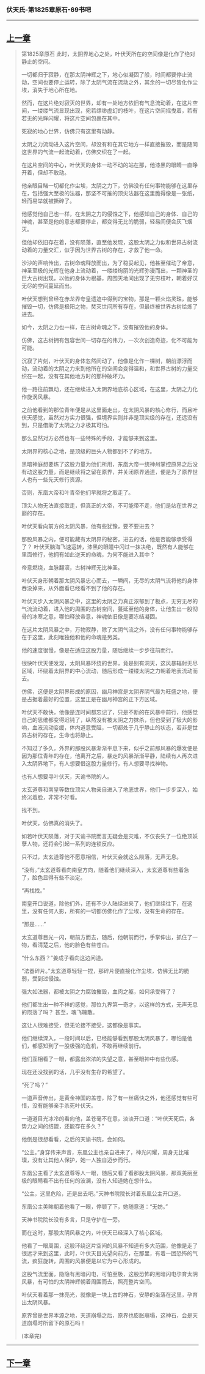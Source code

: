 ### 伏天氏-第1825章原石-69书吧

--------
[上一章](./1fbec876c1fe6332692cd76ae9f81a22.md)
--------


>
>
>
>第1825章原石
>此时，太阴界地心之处，叶伏天所在的空间像是化作了绝对静止的空间。
>
>一切都归于寂静，在那太阴神辉之下，地心似凝固了般，时间都要停止流动，空间也要停止运转，除了太阴气流在流动之外，其余的一切尽皆化作尘埃，消失于地心所在地。
>
>然而，在这片绝对寂灭的世界，却有一处地方依旧有气息流动着，在这片空间，一缕缕气流显现出现，宛若缥缈虚幻的枝叶，在这片空间摇曳着，若有若无的光辉闪耀，将这片空间包裹在其中。
>
>死寂的地心世界，仿佛只有这里有动静。
>
>太阴之力流动进入这片空间，却没有和在其它地方一样直接摧毁，而是随同这世界的气流一起流动着，仿佛交织在了一起。
>
>在这片空间的中心，叶伏天的身体一动不动的站在那，他漆黑的眼睛一直睁开着，但却不敢动。
>
>他亲眼目睹一切都化作尘埃，太阴之力下，仿佛没有任何事物能够在这里存在，包括强大至极的法器，那坚不可摧的顶尖法器在这里脆得像是一张纸，轻而易举就被撕碎了。
>
>他感觉他自己也一样，在太阴之力的侵蚀之下，他感知自己的身体、自己的神魂，甚至是他的意志都要停止，都变得无比的脆弱，轻易间便会灰飞烟灭。
>
>但他却依旧存在着，没有陨落，直至他发现，这股太阴之力似和世界古树流动着的力量交汇，似乎因为世界古树的存在，才救了他一命。
>
>沙沙的声响传出，古树命魂释放而出，为了稳妥起见，他甚至催动了帝意，神圣至极的光辉在他身上流动着，一缕缕绚丽的光辉弥漫而出，一颗神圣的巨大古树出现，以他的身体为根基，周围天地间出现了无穷枝叶，朝着好汉无尽的空间蔓延而出。
>
>叶伏天想到曾经在赤龙界夸皇遗迹中得到的宝物，那是一颗火焰灵珠，能够摧毁一切，仿佛是极阳之物，焚灭世间所有存在，但最终被世界古树给炼了进去。
>
>如今，太阴之力也一样，在古树命魂之下，没有摧毁他的身体。
>
>仿佛，这古树拥有包容世间一切存在的伟力，一次次创造奇迹，化不可能为可能。
>
>沉寂了片刻，叶伏天的身体忽然间动了，他像是化作一棵树，朝前漂浮而动，流动着的太阴之力来到他所在的空间会变得温和，和世界古树的力量交织在一起，没有在其他地方时的那种破坏力。
>
>他一路往前飘动，还在继续进入太阴界地底核心区域，在这里，太阴之力化作旋涡风暴。
>
>之前他看到的那位青年便是从这里面走出，在太阴风暴的核心修行，而且叶伏天感觉，虽然对方实力很强，但境界实则并非是顶尖级的存在，还远没有到，只是借助了太阴之力才极其可怕。
>
>那么显然对方必然也有一些特殊的手段，才能够来到这里。
>
>太阴界的核心之地，是顶级的巨头人物都到不了的地方。
>
>黑暗神庭想要炼了这股力量为他们所用，东凰大帝一统神州掌控原界之后没有动这股力量，而是继续将之留在原界，并关闭原界通道，便是为了原界世人也有一些先天修行资源。
>
>否则，东凰大帝和叶青帝他们早就将之取走了。
>
>顶尖人物无法直接取走，但真正的大帝，不可能带不走，他们是站在世界之巅的存在。
>
>叶伏天看向前方的太阴风暴，他有些犹豫，要不要进去？
>
>那股风暴之内，便可能藏有太阴界的秘密，进去的话，他是否能够承受得了？
>叶伏天脑海飞速运转，漆黑的眼瞳中闪过一抹决绝，既然有人能够在里面修行，他拥有如此逆天的命魂，为何不能进入其中？
>
>帝意燃烧，血脉翻滚，古树神辉无比神圣。
>
>叶伏天身形朝着那太阴风暴忠心而去，一瞬间，无尽的太阴气流将他的身体吞没掉来，从外面看已经看不到了他的存在。
>
>叶伏天步入太阴风暴之中，这里的太阴之力真正浓郁到了极点，无穷无尽的气流流动着，进入他的周围的古树空间，蔓延至他的身体，让他生出一股彻骨的冰寒之意，哪怕释放帝意，神魂依旧像是要冻结凝固。
>
>在这片太阴风暴之中，万物寂静，除了太阴气流之外，没有任何事物能够存在于这里，此刻唯独他和他的命魂是另类。
>
>他的速度很慢，像是在适应这股力量，随后继续一步步往前而行。
>
>很快叶伏天便发现，太阴风暴环绕的世界，竟是别有洞天，这风暴辐射无尽区域，环绕着太阴界的中心流动，随后形成一缕缕太阴之力朝着地表流动而去。
>
>仿佛，这便是太阴界形成的原因，幽月神宫是太阴界阴气最为旺盛之地，便是占据着最好的位置，这里正是在幽月神宫的正下方区域。
>
>叶伏天不敢快，他像是连时间都忘记了，只是不断的在风暴中前行，他感觉自己的思维都变得迟钝了，纵然没有被太阴之力抹杀，但也受到了极大的影响，血液流动变缓，体内道意受阻，一切都处于几乎静止的状态，若非是世界古树的存在，生命也将静止。
>
>不知过了多久，外界的那股风暴渐渐平息下来，似乎之前那风暴的爆发便是因为那位青年的存在，他离开之后，暴走的风暴渐渐平静，陆续有人再次进入太阴界地下，有人想要借这股力量修行，有人想要寻找神物。
>
>也有人想要寻叶伏天，天谕书院的人。
>
>太玄道尊和南皇等数位顶尖人物亲自进入了地底世界，他们一步步深入，始终沉着脸，非常不好看。
>
>找不到。
>
>叶伏天，仿佛真的消失了。
>
>如若叶伏天陨落，对于天谕书院而言无疑会是灾难，不仅丧失了一位绝顶妖孽人物，还将会引起一系列的连锁反应。
>
>只不过，太玄道尊他不愿意相信，叶伏天会就这么陨落，无声无息。
>
>“没有。”太玄道尊看向南皇方向，随着他们继续深入，太玄道尊有些着急了，脸色显得有些不淡定。
>
>“再找找。”
>
>南皇开口说道，除他们外，还有不少人陆续进来了，他们继续往下，在这里，没有任何人影，所有的一切都仿佛化作了尘埃，没有生命的存在。
>
>“那是……”
>
>太玄道尊目光一闪，朝前方而去，随后，他朝前而行，手掌伸出，抓住了一物，看清楚之后，他的脸色有些苍白。
>
>“什么东西？”姜成子看向这边问道。
>
>“法器碎片。”太玄道尊轻轻一捏，那碎片便直接化作尘埃，仿佛无比的脆弱，受到过侵蚀。
>
>强大如法器，都被太阴之力腐蚀摧毁，血肉之躯，如何承受得了？
>
>他们都生出一种不祥的感觉，那位九界第一奇才，以这样的方式，无声无息的陨落了吗？
>甚至，魂飞魄散。
>
>这让人很难接受，但无论接不接受，这都像是事实。
>
>他们继续深入，一段时间以后，已经能够看到那股太阴风暴了，哪怕是他们，都感知到了一股极强的危机，不敢再继续前行。
>
>他们互相看了一眼，都露出浓浓的失望之意，甚至眼神中有些伤感。
>
>现在还没找到的话，几乎没有生存的希望了。
>
>“死了吗？”
>
>一道声音传出，是黄金神国的盖苍，除了有一丝痛快之外，他还感觉有些可惜，没有能够亲手杀死叶伏天。
>
>一道道目光冰冷的看向他，盖苍毫不在意，淡淡开口道：“叶伏天死后，各势力之间的结盟，还能存在多久？”
>
>他倒是很想看看，之后的天谕书院，会如何。
>
>“公主。”身穿传来声音，东凰公主也亲自进来了，神光闪耀，周身无比璀璨，没有让其他人保护，她一人独自迈步而行。
>
>东凰公主看了太玄道尊等人一眼，随后又看了看那股太阴风暴，那双美丽至极的眼睛看不出有任何的波澜，没有人知道她在想什么。
>
>“公主，这里危险，还是出去吧。”天神书院院长对着东凰公主开口道。
>
>东凰公主美眸朝着他看了一眼，停顿了下，她随意道：“无妨。”
>
>天神书院院长没有多言，只是守护在一旁。
>
>而在这时，那股太阴风暴之内，叶伏天已经深入了核心区域。
>
>他看了一眼周围，这股环绕这片空间的风暴不知道有多大范围，他像是走了很远才来到这里，此时，叶伏天目光望向前方，在那里，有着一团恐怖的气流，疯狂旋转，周围的风暴便是以它为中心形成的。
>
>这股气流里面，隐隐有黑暗闪电，可怕至极，这股恐怖的黑暗闪电孕育太阴风暴，有可怕的太阴神辉朝着周围而去，照亮整片空间。
>
>叶伏天看着那一抹亮光，就像是一块上古的神石，安静的坐落在这里，孕育出太阴风暴。
>
>原界曾是世界本源之地，天道崩塌之后，原界也膨胀崩塌，这神石，会是天道崩塌时所留下的原石吗！
>
>(本章完)
>
>

--------
[下一章](./ec4680a39227e139a2a5b00f75712dd1.md)
--------
